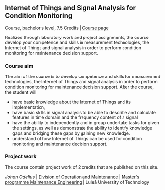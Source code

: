 ## Internet of Things and Signal Analysis for Condition Monitoring

Course, bachelor's level, 7.5 Credits | [Course page](https://www.ltu.se/edu/course/D00/D0020B/)

Realized through laboratory work and project assignments, the course develop your competence and skills in measurement technologies, the Internet of Things and signal analysis in order to perform condition monitoring for maintenance decision support.

### Course aim
The aim of the course is to develop competence and skills for measurement technologies, the Internet of Things and signal analysis in order to perform condition monitoring for maintenance decision support. After the course, the student will 
- have basic knowledge about the Internet of Things and its implementation,
- have basic skills in signal analysis to be able to describe and calculate features in time domain and the frequency content of a signal 
- have the ability to independently and in group undertake tasks for given the settings, as well as demonstrate the ability to identify knowledge gaps     and bridging these gaps by gaining new knowledge.
- understand of how Internet of Things can be used for condition monitoring and maintenance decision support.

### Project work
The course contain project work of 2 credits that are published on this site. 


*Johan Odelius* |
[Division of Operation and Maintenance](https://www.ltu.se/maintenance) |
[Master's programme Maintenance Engineering](https://www.ltu.se/mastermaintenance) |
Luleå University of Technology
